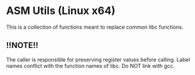 # ASM Utils (Linux x64)

This is a collection of functions meant to replace common libc functions. 


## !!NOTE!!
The caller is responsible for preserving register values before calling. 
Label names conflict with the function names of libc. Do NOT link with gcc. 

